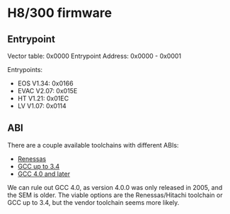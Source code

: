 # H8/300 firmware

## Entrypoint

Vector table: 0x0000
Entrypoint Address: 0x0000 - 0x0001

Entrypoints:
- EOS V1.34: 0x0166
- EVAC V2.07: 0x015E
- HT V1.21: 0x01EC
- LV V1.07: 0x0114

## ABI

There are a couple available toolchains with different ABIs:

- [Renessas](https://www.renesas.com/us/en/software-tool/cc-compiler-package-h8sx-h8s-h8-family)
- [GCC up to 3.4](https://gcc.gnu.org/projects/h8300-abi.html)
- [GCC 4.0 and later](https://gcc.gnu.org/projects/h8300-abi.html)

We can rule out GCC 4.0, as version 4.0.0 was only released in 2005, and the SEM
is older. The viable options are the Renessas/Hitachi toolchain or GCC up to 3.4,
but the vendor toolchain seems more likely.
